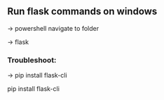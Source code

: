 
## Run flask commands on windows

-> powershell navigate to folder

-> flask <command-name>

### Troubleshoot:

-> pip install flask-cli

pip install flask-cli